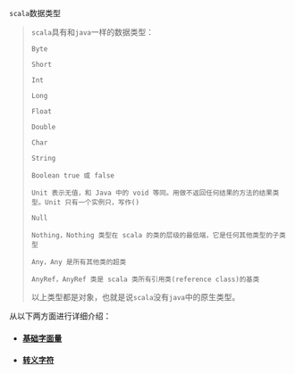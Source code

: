 `scala`数据类型

> `scala`具有和`java`一样的数据类型：
> ```
> Byte
> 
> Short
> 
> Int
> 
> Long
> 
> Float
> 
> Double
> 
> Char
> 
> String
> 
> Boolean true 或 false
> 
> Unit 表示无值，和 Java 中的 void 等同。用做不返回任何结果的方法的结果类型。Unit 只有一个实例只，写作()
> 
> Null 
> 
> Nothing，Nothing 类型在 scala 的类的层级的最低端，它是任何其他类型的子类型
> 
> Any，Any 是所有其他类的超类
> 
> AnyRef，AnyRef 类是 scala 类所有引用类(reference class)的基类
> ```
> 以上类型都是对象，也就是说`scala`没有`java`中的原生类型。
> 

从以下两方面进行详细介绍：

 - #### [基础字面量](E:\work\GIT_Work\widdo\widdo-docs\src\main\java\cn\widdo\docs\serivces\study\scala\【数据类型】基础字面量.md)
 - #### [转义字符](E:\work\GIT_Work\widdo\widdo-docs\src\main\java\cn\widdo\docs\serivces\study\scala\【数据类型】转义字符.md)